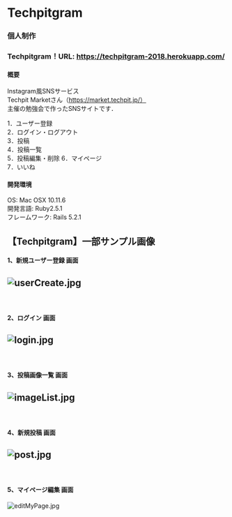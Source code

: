 # Techpitgram
### 個人制作

### Techpitgram！URL: https://techpitgram-2018.herokuapp.com/

#### 概要
Instagram風SNSサービス  
Techpit Marketさん（https://market.techpit.jp/）       
主催の勉強会で作ったSNSサイトです．

1．ユーザー登録　　  
2．ログイン・ログアウト　　  
3．投稿  
4．投稿一覧  
5．投稿編集・削除 
6．マイページ  
7．いいね   

#### 開発環境
OS: Mac OSX 10.11.6  
開発言語: Ruby2.5.1  
フレームワーク: Rails 5.2.1  

## 【Techpitgram】一部サンプル画像   
#### 1、新規ユーザー登録 画面  
![userCreate.jpg](https://github.com/y-sugiyama654/Techpitgram/blob/images/images/userCreate.jpg)
-----------
　  
#### 2、ログイン 画面  
![login.jpg](https://github.com/y-sugiyama654/Techpitgram/blob/images/images/login.jpg)  
-----------
　  
#### 3、投稿画像一覧 画面  
![imageList.jpg](https://github.com/y-sugiyama654/Techpitgram/blob/images/images/imageList.jpg)
-----------
　  
#### 4、新規投稿 画面
![post.jpg](https://github.com/y-sugiyama654/Techpitgram/blob/images/images/post.jpg)
-----------
　  
#### 5、マイページ編集 画面
![editMyPage.jpg](https://github.com/y-sugiyama654/Techpitgram/blob/images/images/editMyPage.jpg)
